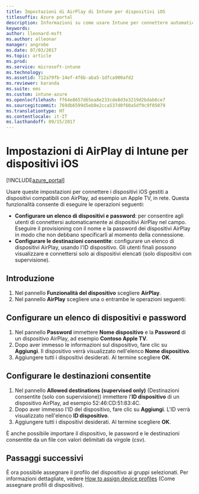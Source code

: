 ```yaml
---
title: Impostazioni di AirPlay di Intune per dispositivi iOS
titlesuffix: Azure portal
description: Informazioni su come usare Intune per connettere automaticamente i dispositivi iOS a dispositivi compatibili con AirPlay.
keywords: 
author: lleonard-msft
ms.author: alleonar
manager: angrobe
ms.date: 07/03/2017
ms.topic: article
ms.prod: 
ms.service: microsoft-intune
ms.technology: 
ms.assetid: 712a79fb-14ef-4f6b-aba5-1dfca900afd2
ms.reviewer: karanda
ms.suite: ems
ms.custom: intune-azure
ms.openlocfilehash: ff64e8657d65ea8e233cde8d3e3219d2bdab6ce7
ms.sourcegitcommit: 769db6599d5eb0e2cca537d0f60a5df9c9f05079
ms.translationtype: HT
ms.contentlocale: it-IT
ms.lasthandoff: 09/15/2017
---
```

# <a name="intune-airplay-settings-for-ios-devices"></a>Impostazioni di AirPlay di Intune per dispositivi iOS

[!INCLUDE[azure_portal](./includes/azure_portal.md)]

Usare queste impostazioni per connettere i dispositivi iOS gestiti a dispositivi compatibili con AirPlay, ad esempio un Apple TV, in rete.
Questa funzionalità consente di eseguire le operazioni seguenti:

- **Configurare un elenco di dispositivi e password**: per consentire agli utenti di connettersi automaticamente ai dispositivi AirPlay nel campo. Eseguire il provisioning con il nome e la password dei dispositivi AirPlay in modo che non debbano specificarli al momento della connessione.
- **Configurare le destinazioni consentite**: configurare un elenco di dispositivi AirPlay, usando l'ID dispositivo. Gli utenti finali possono visualizzare e connettersi solo ai dispositivi elencati (solo dispositivi con supervisione).

## <a name="get-started"></a>Introduzione

1. Nel pannello **Funzionalità del dispositivo** scegliere **AirPlay**.
2. Nel pannello **AirPlay** scegliere una o entrambe le operazioni seguenti:

## <a name="configure-a-device-and-password-list"></a>Configurare un elenco di dispositivi e password

1. Nel pannello **Password** immettere **Nome dispositivo** e la **Password** di un dispositivo AirPlay, ad esempio **Contoso Apple TV**.
2. Dopo aver immesso le informazioni sul dispositivo, fare clic su **Aggiungi**. Il dispositivo verrà visualizzato nell'elenco **Nome dispositivo**.
3. Aggiungere tutti i dispositivi desiderati. Al termine scegliere **OK**.


## <a name="configure-allowed-destinations"></a>Configurare le destinazioni consentite

1. Nel pannello **Allowed destinations (supervised only)** (Destinazioni consentite (solo con supervisione)) immettere l'**ID dispositivo** di un dispositivo AirPlay, ad esempio 52:46:CD:51:83:4C.
2. Dopo aver immesso l'ID del dispositivo, fare clic su **Aggiungi**. L'ID verrà visualizzato nell'elenco **ID dispositivo**.
3. Aggiungere tutti i dispositivi desiderati. Al termine scegliere **OK**.

È anche possibile importare il dispositivo, le password e le destinazioni consentite da un file con valori delimitati da virgole (csv).


## <a name="next-steps"></a>Passaggi successivi

È ora possibile assegnare il profilo del dispositivo ai gruppi selezionati. Per informazioni dettagliate, vedere [How to assign device profiles](device-profile-assign.md) (Come assegnare profili di dispositivo).

